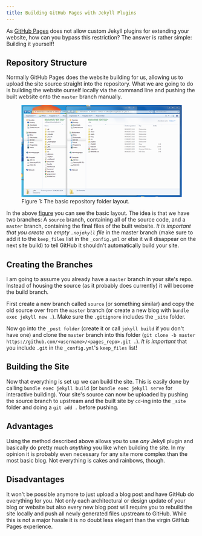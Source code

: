 ```yaml
---
title: Building GitHub Pages with Jekyll Plugins
---
```

As [GitHub Pages](https://pages.github.com/) does not allow custom Jekyll
plugins for extending your website, how can you bypass this restriction?
The answer is rather simple: Building it yourself!


## Repository Structure ##
Normally GitHub Pages does the website building for us, allowing us to
upload the site source straight into the repository. What we are
going to do is building the website ourself locally via the command line and
pushing the built website onto the `master` branch manually.

<figure id="figure-repo-structure">
	<img src="/assets/github-pages-repo-structure.png" alt="Repository Structure">
	<figcaption>Figure 1: The basic repository folder layout.</figcaption>
</figure>

In the above <a href="#figure-repo-structure">figure</a> you can see the basic layout.
The idea is that we have two branches: A `source` branch, containing all of the
source code, and a `master` branch, containing the final files of the built website.
_It is important that you create an empty `.nojekyll` file_ in the master branch (make sure to
add it to the `keep_files` list in the `_config.yml` or else it will disappear on the next site
build) to tell GitHub it shouldn't automatically build your site.


## Creating the Branches ##
I am going to assume you already have a `master` branch in your site's repo. Instead
of housing the source (as it probably does currently) it will become the build branch.

First create a new branch called `source` (or something similar) and copy the old source
over from the `master` branch (or create a new blog with `bundle exec jekyll new .`). Make sure the
`.gitignore` includes the `_site` folder.

Now go into the `_post folder` (create it or call `jekyll build` if you don't have one)
and clone the `master` branch into this folder (`git clone -b master https://github.com/<username>/<pages_repo>.git .`).
_It is important_ that you include `.git` in the `_config.yml`'s `keep_files` list!


## Building the Site ##
Now that everything is set up we can build the site.
This is easily done by calling `bundle exec jekyll build` (or `bundle exec jekyll serve` for
interactive building). Your site's source can now be uploaded by pushing the source branch to
upstream and the built site by `cd`-ing into the `_site` folder and doing a `git add .` before
pushing.


## Advantages ##
Using the method described above allows you to use _any_ Jekyll plugin and basically do
pretty much _anything_ you like when building the site. In my opinion it is probably even
necessary for any site more complex than the most basic blog. Not everything is cakes
and rainbows, though.


## Disadvantages ##
It won't be possible anymore to just upload a blog post and have GitHub do everything
for you. Not only each architectural or design update of your blog or website but also every
new blog post will require you to rebuild the site locally and push all newly generated files upstream to GitHub.
While this is not a major hassle it is no doubt less elegant than the virgin GitHub Pages experience.
